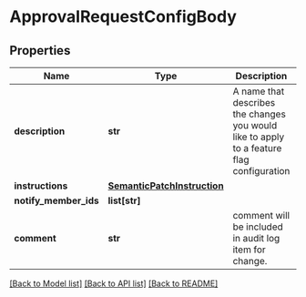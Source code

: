 # ApprovalRequestConfigBody

## Properties
Name | Type | Description | Notes
------------ | ------------- | ------------- | -------------
**description** | **str** | A name that describes the changes you would like to apply to a feature flag configuration | 
**instructions** | [**SemanticPatchInstruction**](SemanticPatchInstruction.md) |  | 
**notify_member_ids** | **list[str]** |  | 
**comment** | **str** | comment will be included in audit log item for change. | [optional] 

[[Back to Model list]](../README.md#documentation-for-models) [[Back to API list]](../README.md#documentation-for-api-endpoints) [[Back to README]](../README.md)



